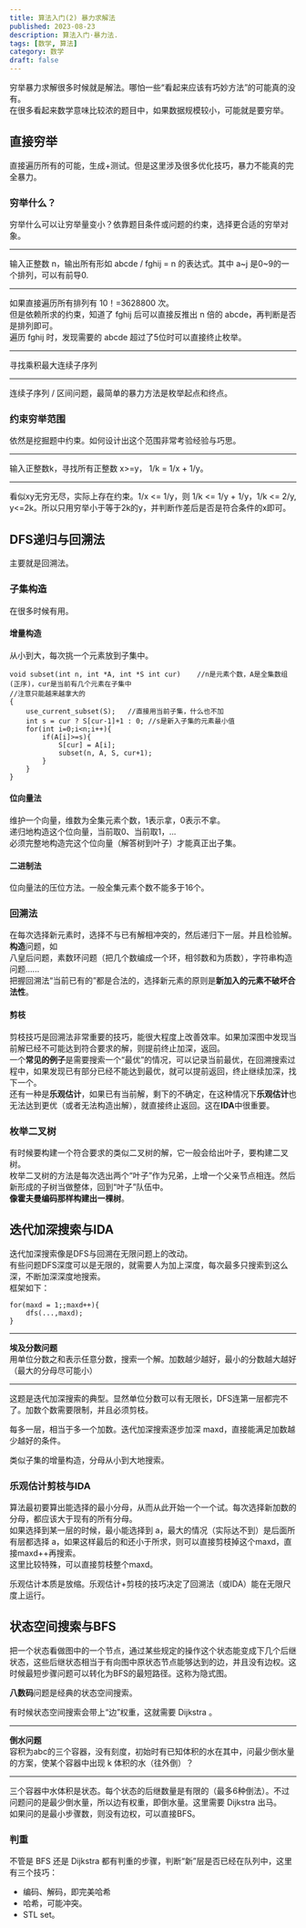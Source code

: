 ```yaml
---
title: 算法入门(2) 暴力求解法
published: 2023-08-23
description: 算法入门·暴力法.
tags: [数学, 算法]
category: 数学
draft: false
---
```


穷举暴力求解很多时候就是解法。哪怕一些“看起来应该有巧妙方法”的可能真的没有。  
在很多看起来数学意味比较浓的题目中，如果数据规模较小，可能就是要穷举。  
## 直接穷举  
直接遍历所有的可能，生成+测试。但是这里涉及很多优化技巧，暴力不能真的完全暴力。  
  
### 穷举什么？  
穷举什么可以让穷举量变小？依靠题目条件或问题的约束，选择更合适的穷举对象。  
***  
输入正整数 n，输出所有形如 abcde / fghij = n 的表达式。其中 a~j 是0~9的一个排列，可以有前导0.  
***  
如果直接遍历所有排列有 10！=3628800 次。  
但是依赖所求的约束，知道了 fghij 后可以直接反推出 n 倍的 abcde，再判断是否是排列即可。  
遍历 fghij 时，发现需要的 abcde 超过了5位时可以直接终止枚举。  
  
***  
寻找乘积最大连续子序列  
***  
连续子序列 / 区间问题，最简单的暴力方法是枚举起点和终点。  
  
### 约束穷举范围  
依然是挖掘题中约束。如何设计出这个范围非常考验经验与巧思。  
***  
输入正整数k，寻找所有正整数 x>=y， 1/k = 1/x + 1/y。  
***  
看似xy无穷无尽，实际上存在约束。1/x <= 1/y，则 1/k <= 1/y + 1/y，1/k <= 2/y,   y<=2k。所以只用穷举小于等于2k的y，并判断作差后是否是符合条件的x即可。  
  
## DFS递归与回溯法  
主要就是回溯法。  
### 子集构造  
在很多时候有用。  
#### 增量构造  
从小到大，每次挑一个元素放到子集中。  
```  
void subset(int n, int *A, int *S int cur)    //n是元素个数，A是全集数组(正序)，cur是当前有几个元素在子集中  
//注意只能越来越拿大的  
{  
	use_current_subset(S);   //直接用当前子集，什么也不加  
	int s = cur ? S[cur-1]+1 : 0; //s是新入子集的元素最小值  
	for(int i=0;i<n;i++){  
		if(A[i]>=s){  
			S[cur] = A[i];  
			subset(n, A, S, cur+1);  
		}  
	}  
}  
```  
#### 位向量法  
维护一个向量，维数为全集元素个数，1表示拿，0表示不拿。  
递归地构造这个位向量，当前取0、当前取1，...  
必须完整地构造完这个位向量（解答树到叶子）才能真正出子集。  
  
#### 二进制法  
位向量法的压位方法。一般全集元素个数不能多于16个。  
  
### 回溯法  
在每次选择新元素时，选择不与已有解相冲突的，然后递归下一层。并且检验解。  
**构造**问题，如  
八皇后问题，素数环问题（把几个数编成一个环，相邻数和为质数），字符串构造问题......  
把握回溯法“当前已有的”都是合法的，选择新元素的原则是**新加入的元素不破坏合法性**。  
  
#### 剪枝  
剪枝技巧是回溯法非常重要的技巧，能很大程度上改善效率。如果加深图中发现当前解已经不可能达到符合要求的解，则提前终止加深，返回。  
一个**常见的例子**是需要搜索一个“最优”的情况，可以记录当前最优，在回溯搜索过程中，如果发现已有部分已经不能达到最优，就可以提前返回，终止继续加深，找下一个。  
还有一种是**乐观估计**，如果已有当前解，剩下的不确定，在这种情况下**乐观估计**也无法达到更优（或者无法构造出解），就直接终止返回。这在**IDA**中很重要。  
  
### 枚举二叉树  
有时候要构建一个符合要求的类似二叉树的解，它一般会给出叶子，要构建二叉树。  
枚举二叉树的方法是每次选出两个“叶子”作为兄弟，上增一个父亲节点相连。然后新形成的子树当做整体，回到“叶子”队伍中。  
**像霍夫曼编码那样构建出一棵树**。  
  
## 迭代加深搜索与IDA  
迭代加深搜索像是DFS与回溯在无限问题上的改动。  
有些问题DFS深度可以是无限的，就需要人为加上深度，每次最多只搜索到这么深，不断加深深度地搜索。  
框架如下：  
```  
for(maxd = 1;;maxd++){  
	dfs(...,maxd);  
}  
```  
***  
**埃及分数问题**  
用单位分数之和表示任意分数，搜索一个解。加数越少越好，最小的分数越大越好（最大的分母尽可能小）  
***  
这题是迭代加深搜索的典型。显然单位分数可以有无限长，DFS连第一层都完不了。加数个数需要限制，并且必须剪枝。  
  
每多一层，相当于多一个加数。迭代加深搜索逐步加深 maxd，直接能满足加数越少越好的条件。  
  
类似子集的增量构造，分母从小到大地搜索。  
  
### 乐观估计剪枝与IDA  
算法最初要算出能选择的最小分母，从而从此开始一个一个试。每次选择新加数的分母，都应该大于现有的所有分母。  
如果选择到某一层的时候，最小能选择到 a，最大的情况（实际达不到）是后面所有层都选择 a，如果这样最后的和还小于所求，则可以直接剪枝掉这个maxd，直接maxd++再搜索。  
这里比较特殊，可以直接剪枝整个maxd。  
  
乐观估计本质是放缩。乐观估计+剪枝的技巧决定了回溯法（或IDA）能在无限尺度上运行。  
  
## 状态空间搜索与BFS  
把一个状态看做图中的一个节点，通过某些规定的操作这个状态能变成下几个后继状态，这些后继状态相当于有向图中原状态节点能够达到的边，并且没有边权。这时候最短步骤问题可以转化为BFS的最短路径。这称为隐式图。  
  
**八数码**问题是经典的状态空间搜索。  
  
有时候状态空间搜索会带上“边”权重，这就需要 Dijkstra 。  
***  
**倒水问题**  
容积为abc的三个容器，没有刻度，初始时有已知体积的水在其中，问最少倒水量的方案，使某个容器中出现 k 体积的水（往外倒）？  
***  
三个容器中水体积是状态。每个状态的后继数量是有限的（最多6种倒法）。不过问题问的是最少倒水量，所以边有权重，即倒水量。这里需要 Dijkstra 出马。  
如果问的是最小步骤数，则没有边权，可以直接BFS。  
  
### 判重  
不管是 BFS 还是 Dijkstra 都有判重的步骤，判断“新”层是否已经在队列中，这里有三个技巧：  
  
+ 编码、解码，即完美哈希  
+ 哈希，可能冲突。  
+ STL set。  
  
  
  
